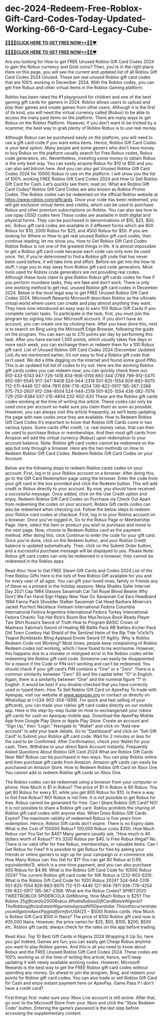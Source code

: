 # dec-2024-Redeem-Free-Roblox-Gift-Card-Codes-Today-Updated-Working-66-0-Card-Legacy-Cube-

**[🚩🚩🚩🚩CLICK HERE TO GET FREE NOW>>🦚🦚❤️](https://crazymegaoffers.com/all-gift-card/)**

**[🚩🚩🚩🚩CLICK HERE TO GET FREE NOW>>🦚🦚❤️](https://crazymegaoffers.com/all-gift-card/)**

Are you looking for How to get FREE Unused Roblox Gift Card Codes 2024 to gain the Robux currency and Gold coins? Then, you’re in the right place.
Here on this page, you will see the current and updated list of all Roblox Gift Card Codes 2024 Unused.
These are real unused Roblox gift card codes that are 100% working in December 2024.
With the Roblox codes, you can get free Robux and other virtual items in the Roblox Gaming platform.

 
Roblox has been rated the #1 playground for children and one of the best gaming gift cards for gamers in 2024.
Roblox allows users to upload and play their games and create games from other users.
Although it is the first of its kind, you will need the virtual currency called (Robux) to be able to access the many paid items on the platform.
There are many ways to get Robux on the Roblox Platform.
However, if you don’t want to be tricked by a scammer, the best way to grab plenty of Roblox Robux is to use real money.

Although Robux can be purchased easily on the platform, you will need to use a gift card code if you want extra items.
Hence, Roblox Gift Card Codes is your best option.
Many people and some gamers who don’t have money to buy Robux on the platform usually search for Free Robux codes, Robux code generators, etc.
Nevertheless, investing some money to obtain Robux is the only best way.
You can easily acquire Robux for $10 to $50 and you can also sell bitcoin here. 
And you can also get Unused Roblox Gift Card Codes 2024 for 10000 Robux to use on the platform.
I will show you the list of 100% working FREE Roblox Gift Card Codes 2024 and How to Sell Roblox Gift Card for Cash.
Let’s quickly see them; read on.
What are Roblox Gift Card Codes?
Roblox Gift Card Codes are also known as Roblox Promo Codes.
The Roblox codes can be redeemed on the official Roblox website at https://www.roblox.com/giftcards. 
Once your code has been redeemed, you will get exclusive virtual items and credits, which can be used to purchase Robux and other premium subscriptions on Roblox. You can also see how to use opay USSD codes here
These codes are available in both digital and physical forms. They can be purchased in denominations of $10, $25, $50, etc.
Robux gift card codes are available in 3 different forms which are 800 Robux for $10, 2000 Robux for $25, and 4500 Robux for $50. 
If you are looking for Where or How to get real unused Roblox gift card codes, then continue reading; let me show you.
How to Get Roblox Gift Card Codes
Roblox Robux is not one of the greatest things in life.
It is almost impossible to get a Roblox gift card code because each code can only ever be used once.
Yet, if you’re determined to find a Roblox gift code that has never been used before, it will take time and effort.
Before we get into the how-to stuff, I urge you to stay away from Roblox gift card code generators.
Most tools used for Roblox code generators are not providing real codes.
Although these tools claim to give Roblox Robux gift cards codes for free if you perform mundane tasks, they are fake and don’t work.
There is only one working method to get real, unused Roblox gift card codes in December 2024.
Below is the most legal way to get FREE Unused Roblox Gift Card Codes 2024.
Microsoft Rewards
Microsoft describes Roblox as the ultimate virtual world where users can create and play almost anything they want. 
They have now introduced an easy way to earn 100 Robux Gift Cards if you complete certain tasks. 
To participate in the task; first, you must join the program by signing into your Microsoft account.
If you don’t have an account, you can create one by clicking here.
After you have done this, next is to search on Bing using the Microsoft Edge Browser, following the guide on the program. 
You can earn up to 270 points per day by performing this task. 
After you have earned 1,500 points, which usually takes five days or more each week, you can exchange them or redeem them for a 100 Robux gift card.
List of Unused Roblox Gift Card Codes 2024 (December Updated List)
As we mentioned earlier, it’s not easy to find a Roblox gift code that isn’t used. 
We did a little digging on the internet and found some good PINs. This is an updated full list of codes to try out.
Here are the working Roblox gift cards codes you can redeem now; you can quickly check them out.
 910-433-6743
 947-726-1418
 834-906-0159
 893-344-2769
 799-912-0475
 855-061-5545
 917-347-9408
 524-944-2319
 501-825-1554
 829-883-8070
 712-511-4446
 127-904-7811
 936-776-4254
 139-822-0917
 195-367-2368
 975-753-2607
 912-294-9504
 524-944-2319
 501-825-1554
 436-082-7074
 729-200-6384
 037-215-4804
 232-602-620
These are the Roblox gift cards codes working at the time of writing this article. 
These codes can only be used once per account so make sure you claim them as soon as possible.
However, you can always visit this article frequently, as we’ll keep updating the page with new codes once they are available.
How to Redeem Roblox Gift Card Codes
It’s important to know that Roblox Gift Cards come in two various types. 
Some cards offer credit, i.e. real money value, that can then be used to purchase Robux or memberships.
And then most gift cards from Amazon will add the virtual currency (Robux) upon redemption to your account balance.
Note: Roblox gift card codes cannot be redeemed on the app but only through a browser. 
Here are the two methods on How to Redeem Roblox Gift Card Codes.
Redeem Roblox Gift Card Codes on your Account

Below are the following steps to redeem Roblox cards codes on your account.
First, log in to your Roblox account on a browser.
After doing this, go to the Gift Card Redemption page using the browser.
Enter the code from your gift card in the box provided and click the Redeem button. This will add credit or Robux directly to your account.
By now, you should have received a successful message.
Once added, click on the Use Credit option and enjoy.
Redeem Roblox Gift Card Codes on Purchase via Check Out
Apart from redeeming the codes on your account, Roblox Gift cards codes can also be redeemed when checking out. 
Follow the below steps to redeem your Roblox card codes at checkout.
First, log in to your Roblox account on a browser.
Once you’ve logged in, Go to the Robux Page or Membership Page.
Here, select the item or product you wish to purchase and move to the next page.
Now, choose to Redeem Roblox card as the payment method.
After doing this, click Continue to enter the code for your gift card.
Once you’re done, click on the Redeem button, and your Roblox Credit balance is updated automatically.
Then, click on the Submit Order button, and a successful purchase message will be displayed to you.
Please Note: Robox gift card codes can only be redeemed in a browser; they cannot be redeemed in the Roblox apps.
 
Read Also: How to Get FREE Steam Gift Cards and Codes 2024
List of the Free Roblox Gifts
Here is the lists of free Roblox Gift available for you and for every user of all ages.
You can gift your loved ones, family or friends any of these as a present in the holiday seasons.
Meta Shades
Safer Internet Day 2021 Cap
1984 Glasses
Savannah Cat Tail
Royal Blood Beanie
Why Don’t We Fan Hand Sign
Happy New Year Ox
Savannah Cat Ears Headband
1984 Fanny Pack
Shoulder Stalker
Savannah Cat Head
Barbara Minerva’s Jacket
Purrfect Necklace
Vietnam International Fedora
Columbia International Fedora
Argentina International Fedora
Turkey International Fedora
Chaotic Top Hat
Rick’s Boom Box
Mys7erious Book
Ready Player Two Shirt
Russo’s Sword of Truth
How to Program BASIC
Crown of Madness
Sabrina’s Sword of Healing
RB Battle Pack
RB Battles Archer Pack
Old Town Cowboy Hat
Shield of the Sentinel
Helm of the Rip Tide
1x1x1x1’s Teapot
Bombtastic Bling
Applaud Emote
Sword Of Agility.
Why is Roblox Redeem Code not Working?
Most times, people keep complaining of Roblox Redeem codes not working, which I have found to be worrisome.
However, this happens due to a mistake or mistyped error in the Roblox codes while redeeming the Roblox gift card code.
Someone can easily be disappointed for a reason if the Code or PIN isn’t working and can’t be redeemed.
You should check if your gift card’s PIN contains a “One” or a “Zero“. 
There is a common similarity between “Zero” (0) and the capital letter “O” in English. 
Again, there is a similarity between “One” and the numeral figure “1” in English.
It would be best if you double-checked that you have correctly used or typed them.
How To Sell Roblox Gift Card on ApexPay
To trade with Apexpay, visit our website at www.apexpay.org or contact us directly on WhatsApp at (+234-902-304-1499).
For quick and fast selling of your giftcards, you can trade your roblox gift card codes directly on our mobile app.
Here is the step-by-step Guide on How to exchange/sell your roblox gift cards for cash on Apexpay mobile app.
Download the ApexPay Mobile App from Google Play Store or Apple Play Store.
Create an account and “Sign Up,” then “Login.”
Navigate to “Wallet” and click on “Add new account” to add your bank details.
Go to “Dashboard” and click on “Sell Gift Card” to Submit your Roblox gift card code.
Wait for 2 minutes or less for the card to be Confirmed.
After Confirmation, check your Wallet for your cash.
Then, Withdraw to your direct Bank Account instantly. 
Frequently Asked Questions About Roblox Gift Card 2024
What are Roblox Gift Cards Near Me?
Robux can be purchased in two ways. You can play Roblox online and then purchase gift cards from Amazon.
Amazon gift cards can easily be purchased on Amazon Store.
How to Redeem Roblox Gift Card on Xbox One
You cannot add or redeem Roblox gift cards on Xbox One.

The Roblox codes can be redeemed using a browser from your computer or phone.
How Much is $1 in Robux?
The price of $1 in Robux is 80 Robux.
You get 80 Robux for every $1, while you get 800 Robux for $10.
Is there a way to Get Free Robux?
NO! Robux is not free. It is not possible to get Robux for free. 
Robux cannot be generated for free.
Can I Share Roblox Gift Card?
NO! It is not possible to share a Roblox gift card.
Roblox prohibits the sharing of Roblox gift card codes with anyone else.
When Does Roblox Gift Cards Expire?
The maximum validity of redeemed Robux is five years from redemption.
Hence, Roblox Gift cards don’t expire. There is no Expiry date.
What is the Cost of 100000 Robux?
100,000 Robux costs $350.
How Much Robux can You Get for $40?
Many gamers usually ask, “How much is 40 dollars worth of Robux?” It’s 3200 Robux per $40.
Is Free Robux illegal?
No. There is no valid offer for free Robux, memberships, or valuable items.
Can I Get Robux for Free?
It is possible to get Robux for free by asking your friends or online gamers to sign up for your campaign or e-commerce site.
How Many Robux can You Get for $1?
You can get 80 Robux at $0.99, equivalent to ($1), which is a one-time payment, and you can also purchase 400 Robux for $4.99.
What is the Roblox Gift Card Code for 10000 Robux 2024?
The current Roblox gift card code for 10K Robux is (232-602-620).
What is the Roblox Gift Card Code for 1000 Robux 2024?
524-944-2319
501-825-1554
829-883-8070
712-511-4446
127-904-7811
936-776-4254
139-822-0917
195-367-2368.
What are the Robux Codes?
SPIRIT2020
TWEETROBLOX
SPIDERCOLA
GetMoving.
How Much Robux is $25?
The Roblox $25 gift card is 2000 Robux.
What is Roblox Gift Card Rate in Nigeria?
The Roblox gift card rate in Nigeria today is at N150 per dollar.
This is the current rate you will get on ApexPay platform for USA ($25 – $500) Roblox cards.
How Much is Roblox Gift Card $100 in Naira?
The price of $100 Roblox gift card now is #35,000 Naira.
However, the price varies for $25, $50, $100, $200, $500 etc. Roblox gift cards; always check for the rates on the app before trading.
 
Read Also: Top 10 Best Gift Cards in Nigeria 2024
Wrapping It Up
So, here you go! Indeed, Games are fun; you can easily get Cheap Robux anytime you want to play Roblox games.
And this is all you need to know about Robux and the FREE Unused Roblox Gift Card Codes 2024.
These codes are 100% working as of the time of writing this article; hence, we’ll keep updating it with newly available working codes.
However, Microsoft Rewards is the best way to get the FREE Roblox gift card codes without spending any money.
Go ahead to join the program, Bing, and redeem your points for Roblox gift card codes.
You can also trade or sell Roblox Gift Card for Cash and enjoy instant payment here on ApexPay.
Game Pass if I don’t have a credit card?

First things first: make sure your Xbox Live account is still active. After that, go over to the Microsoft Store from your Xbox and click the “Xbox Redeem Code” button. Entering the game’s password is the last step before accessing the supplementary content.
